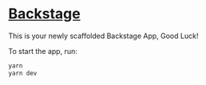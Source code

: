 # [Backstage](https://backstage.io)

This is your newly scaffolded Backstage App, Good Luck!

To start the app, run:

```sh
yarn
yarn dev
```
